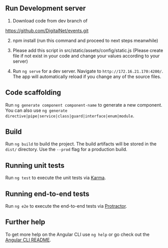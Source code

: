 ## Run Development server

1. Download code from dev branch of

https://github.com/DigitalNet/events.git

2. npm install (run this command and proceed to next steps meanwhile)

3. Please add this script in src/static/assets/config/static.js 
(Please create file if not exist in your code and change your values according to your server)    

5. Run `ng serve` for a dev server. Navigate to `http://172.16.21.170:4200/`. The app will automatically reload if you change any of the source files.

## Code scaffolding

Run `ng generate component component-name` to generate a new component. You can also use `ng generate directive|pipe|service|class|guard|interface|enum|module`.

## Build

Run `ng build` to build the project. The build artifacts will be stored in the `dist/` directory. Use the `--prod` flag for a production build.


## Running unit tests

Run `ng test` to execute the unit tests via [Karma](https://karma-runner.github.io).

## Running end-to-end tests

Run `ng e2e` to execute the end-to-end tests via [Protractor](http://www.protractortest.org/).

## Further help

To get more help on the Angular CLI use `ng help` or go check out the [Angular CLI README](https://github.com/angular/angular-cli/blob/master/README.md).

